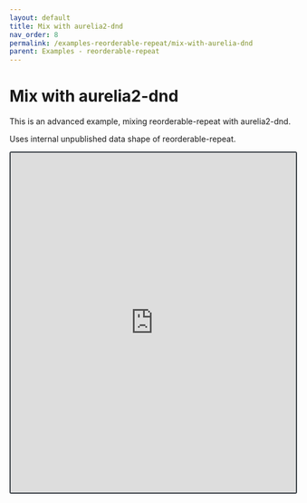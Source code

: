 ```yaml
---
layout: default
title: Mix with aurelia2-dnd
nav_order: 8
permalink: /examples-reorderable-repeat/mix-with-aurelia-dnd
parent: Examples - reorderable-repeat
---
```


# Mix with aurelia2-dnd

This is an advanced example, mixing reorderable-repeat with aurelia2-dnd.

Uses internal unpublished data shape of reorderable-repeat.

<iframe style="width: 100%; height: 600px; border: 2px solid #343a40; border-radius: 3px;" loading="lazy" src="https://gist.dumber.app/?gist=c57941aee09709afed550ecd28166625&open=src%2Fcontainer.html&open=src%2Frepository.js&open=src%2Frepository.html&open=src%2Floose-item.js&open=src%2Floose-item.html"></iframe>
